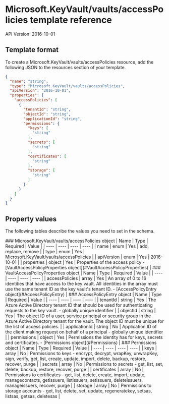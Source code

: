 # Microsoft.KeyVault/vaults/accessPolicies template reference
API Version: 2016-10-01
## Template format

To create a Microsoft.KeyVault/vaults/accessPolicies resource, add the following JSON to the resources section of your template.

```json
{
  "name": "string",
  "type": "Microsoft.KeyVault/vaults/accessPolicies",
  "apiVersion": "2016-10-01",
  "properties": {
    "accessPolicies": [
      {
        "tenantId": "string",
        "objectId": "string",
        "applicationId": "string",
        "permissions": {
          "keys": [
            "string"
          ],
          "secrets": [
            "string"
          ],
          "certificates": [
            "string"
          ],
          "storage": [
            "string"
          ]
        }
      }
    ]
  }
}
```
## Property values

The following tables describe the values you need to set in the schema.

<a id="Microsoft.KeyVault/vaults/accessPolicies" />
### Microsoft.KeyVault/vaults/accessPolicies object
|  Name | Type | Required | Value |
|  ---- | ---- | ---- | ---- |
|  name | enum | Yes | add, replace, remove |
|  type | enum | Yes | Microsoft.KeyVault/vaults/accessPolicies |
|  apiVersion | enum | Yes | 2016-10-01 |
|  properties | object | Yes | Properties of the access policy - [VaultAccessPolicyProperties object](#VaultAccessPolicyProperties) |


<a id="VaultAccessPolicyProperties" />
### VaultAccessPolicyProperties object
|  Name | Type | Required | Value |
|  ---- | ---- | ---- | ---- |
|  accessPolicies | array | Yes | An array of 0 to 16 identities that have access to the key vault. All identities in the array must use the same tenant ID as the key vault's tenant ID. - [AccessPolicyEntry object](#AccessPolicyEntry) |


<a id="AccessPolicyEntry" />
### AccessPolicyEntry object
|  Name | Type | Required | Value |
|  ---- | ---- | ---- | ---- |
|  tenantId | string | Yes | The Azure Active Directory tenant ID that should be used for authenticating requests to the key vault. - globally unique identifier |
|  objectId | string | Yes | The object ID of a user, service principal or security group in the Azure Active Directory tenant for the vault. The object ID must be unique for the list of access policies. |
|  applicationId | string | No |  Application ID of the client making request on behalf of a principal - globally unique identifier |
|  permissions | object | Yes | Permissions the identity has for keys, secrets and certificates. - [Permissions object](#Permissions) |


<a id="Permissions" />
### Permissions object
|  Name | Type | Required | Value |
|  ---- | ---- | ---- | ---- |
|  keys | array | No | Permissions to keys - encrypt, decrypt, wrapKey, unwrapKey, sign, verify, get, list, create, update, import, delete, backup, restore, recover, purge |
|  secrets | array | No | Permissions to secrets - get, list, set, delete, backup, restore, recover, purge |
|  certificates | array | No | Permissions to certificates - get, list, delete, create, import, update, managecontacts, getissuers, listissuers, setissuers, deleteissuers, manageissuers, recover, purge |
|  storage | array | No | Permissions to storage accounts - get, list, delete, set, update, regeneratekey, setsas, listsas, getsas, deletesas |

